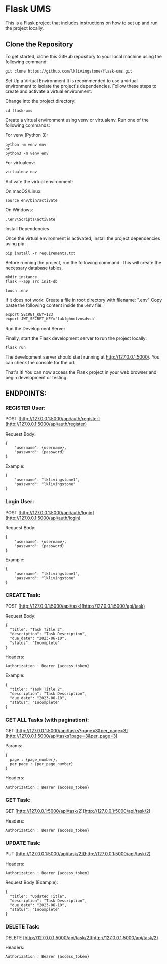 # Flask UMS

This is a Flask project that includes instructions on how to set up and run the project locally.

## Clone the Repository

To get started, clone this GitHub repository to your local machine using the following command:

```
git clone https://github.com/lklivingstone/flask-ums.git
```

Set Up a Virtual Environment
It is recommended to use a virtual environment to isolate the project's dependencies. Follow these steps to create and activate a virtual environment:

Change into the project directory:

```
cd flask-ums
```

Create a virtual environment using venv or virtualenv. Run one of the following commands:

For venv (Python 3):
```
python -m venv env
or 
python3 -m venv env
```
For virtualenv:
```
virtualenv env
```
Activate the virtual environment:

On macOS/Linux:
```
source env/bin/activate
```
On Windows:
```
.\env\Scripts\activate
```

Install Dependencies

Once the virtual environment is activated, install the project dependencies using pip:
```
pip install -r requirements.txt
```


Before running the project, run the following command:
This will create the necessary database tables.
```
mkdir instance
flask --app src init-db
```

```
touch .env
```

If it does not work:
Create a file in root directory with filename: ".env"
Copy paste the following content inside the .env file:

```
export SECRET_KEY=123
export JWT_SECRET_KEY='lakfghnolvnsdvsa'
```

Run the Development Server

Finally, start the Flask development server to run the project locally:
```
flask run
```

The development server should start running at http://127.0.0.1:5000/. You can check the console for the url.

That's it! You can now access the Flask project in your web browser and begin development or testing.

## ENDPOINTS:

### REGISTER User:

POST [http://127.0.0.1:5000/api/auth/register](http://127.0.0.1:5000/api/auth/register)

Request Body:
```
{
    "username": {username},
    "password": {password}
}
```

Example:
```
{
    "username": "lklivingstone1",
    "password": "lklivingstone"
}
```

### Login User:

POST [http://127.0.0.1:5000/api/auth/login](http://127.0.0.1:5000/api/auth/login)

Request Body:
```
{
    "username": {username},
    "password": {password}
}
```

Example:
```
{
    "username": "lklivingstone1",
    "password": "lklivingstone"
}
```

### CREATE Task:

POST [http://127.0.0.1:5000/api/task](http://127.0.0.1:5000/api/task)

Request Body:
```
{
  "title": "Task Title 2",
  "description": "Task Description",
  "due_date": "2023-06-10",
  "status": "Incomplete"
}
```

Headers:
```
Authorization : Bearer {access_token}
```

Example:
```
{
  "title": "Task Title 2",
  "description": "Task Description",
  "due_date": "2023-06-10",
  "status": "Incomplete"
}
```

### GET ALL Tasks (with pagination):

GET [http://127.0.0.1:5000/api/tasks?page=3&per_page=3](http://127.0.0.1:5000/api/tasks?page=3&per_page=3)

Params:
```
{
  page : {page_number},
  per_page : {per_page_number}
}
```

Headers:
```
Authorization : Bearer {access_token}
```

### GET Task:

GET [http://127.0.0.1:5000/api/task/2](http://127.0.0.1:5000/api/task/2)


Headers:
```
Authorization : Bearer {access_token}
```


### UPDATE Task:

PUT [http://127.0.0.1:5000/api/task/2](http://127.0.0.1:5000/api/task/2)


Headers:
```
Authorization : Bearer {access_token}
```

Request Body (Example):
```
{
  "title": "Updated Title",
  "description": "Task Description",
  "due_date": "2023-06-10",
  "status": "Incomplete"
}
```

### DELETE Task:

DELETE [http://127.0.0.1:5000/api/task/2](http://127.0.0.1:5000/api/task/2)


Headers:
```
Authorization : Bearer {access_token}
```
